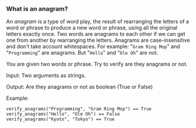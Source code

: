### What is an anagram?

An *anagram* is a type of word play, the result of rearranging the letters of a word or phrase to produce a new word or phrase, using all the original letters exactly once. Two words are anagrams to each other if we can get one from another by rearranging the letters. Anagrams are case-insensitive and don't take account whitespaces. For example: "`Gram Ring Mop`" and "`Programming`" are anagrams. But "`Hello`" and "`Ole Oh`" are not.

You are given two words or phrase. Try to verify are they anagrams or not.

Input: Two arguments as strings.

Output: Are they anagrams or not as boolean (True or False)

Example:

```
verify_anagrams("Programming", "Gram Ring Mop") == True
verify_anagrams("Hello", "Ole Oh") == False
verify_anagrams("Kyoto", "Tokyo") == True
    
```
